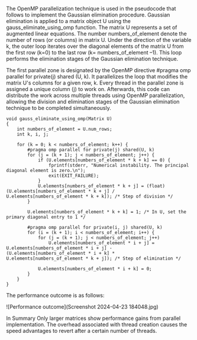 The OpenMP parallelization technique is used in the pseudocode that follows to implement the Gaussian elimination procedure. Gaussian elimination is applied to a matrix object U using the gauss_eliminate_using_omp function. The matrix U represents a set of augmented linear equations. The number numbers_of_element denote the number of rows (or columns) in matrix U. Under the direction of the variable k, the outer loop iterates over the diagonal elements of the matrix U from the first row (k=0) to the last row (k= numbers_of_element –1). This loop performs the elimination stages of the Gaussian elimination technique.

The first parallel zone is designated by the OpenMP directive #pragma omp parallel for private(j) shared (U, k). It parallelizes the loop that modifies the matrix U's columns for a given row, k. Every thread in the parallel zone is assigned a unique column (j) to work on. Afterwards, this code can distribute the work across multiple threads using OpenMP parallelization, allowing the division and elimination stages of the Gaussian elimination technique to be completed simultaneously.

```
void gauss_eliminate_using_omp(Matrix U)
{
    int numbers_of_element = U.num_rows;
    int k, i, j;

    for (k = 0; k < numbers_of_element; k++) {
        #pragma omp parallel for private(j) shared(U, k)
        for (j = (k + 1); j < numbers_of_element; j++) {
            if (U.elements[numbers_of_element * k + k] == 0) {
                fprintf(stderr, "Numerical instability. The principal diagonal element is zero.\n");
                exit(EXIT_FAILURE);
            }
            U.elements[numbers_of_element * k + j] = (float)(U.elements[numbers_of_element * k + j] / U.elements[numbers_of_element * k + k]); /* Step of division */
        }

        U.elements[numbers_of_element * k + k] = 1; /* In U, set the primary diagonal entry to 1 */

        #pragma omp parallel for private(i, j) shared(U, k)
        for (i = (k + 1); i < numbers_of_element; i++) {
            for (j = (k + 1); j < numbers_of_element; j++)
                U.elements[numbers_of_element * i + j] = U.elements[numbers_of_element * i + j] - (U.elements[numbers_of_element * i + k] * U.elements[numbers_of_element * k + j]); /* Step of elimination */

            U.elements[numbers_of_element * i + k] = 0;
        }
    }
}
```

The performance outcome is as follows: 


![Performance outcome](Screenshot 2024-04-23 184048.jpg) 



In Summary Only larger matrices show performance gains from parallel implementation. The overhead associated with thread creation causes the speed advantages to revert after a certain number of threads.
